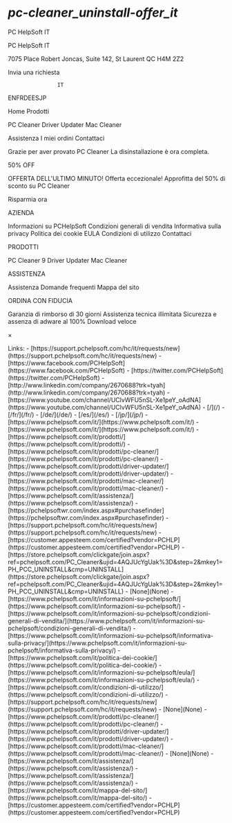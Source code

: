 # _pc-cleaner_uninstall-offer_it_

<p>PC HelpSoft IT</p>
<p>PC HelpSoft IT</p>
<p>7075 Place Robert Joncas, Suite 142, St Laurent QC H4M 2Z2</p>
<p>Invia una richiesta</p>
<pre><code>                IT
</code></pre>
<p>ENFRDEESJP </p>
<p>Home
Prodotti</p>
<p>PC Cleaner
Driver Updater
Mac Cleaner</p>
<p>Assistenza
I miei ordini
Contattaci</p>
<p>Grazie per aver provato PC Cleaner
La disinstallazione è ora completa.</p>
<p>50%
OFF</p>
<p>OFFERTA DELL'ULTIMO MINUTO!
Offerta eccezionale! Approfitta del 50% di sconto su PC Cleaner</p>
<p>Risparmia ora</p>
<p>AZIENDA</p>
<p>Informazioni su PCHelpSoft
Condizioni generali di vendita
Informativa sulla privacy
Politica dei cookie
EULA
Condizioni di utilizzo
Contattaci</p>
<p>PRODOTTI</p>
<p>PC Cleaner 9
Driver Updater
Mac Cleaner</p>
<p>ASSISTENZA</p>
<p>Assistenza
Domande frequenti
Mappa del sito</p>
<p>ORDINA CON FIDUCIA</p>
<p>Garanzia di rimborso di 30 giorni
Assistenza tecnica illimitata
Sicurezza e assenza di adware al 100%
Download veloce</p>
<p>×</p>
Links:
- [https://support.pchelpsoft.com/hc/it/requests/new](https://support.pchelpsoft.com/hc/it/requests/new)
- [https://www.facebook.com/PCHelpSoft](https://www.facebook.com/PCHelpSoft)
- [https://twitter.com/PCHelpSoft](https://twitter.com/PCHelpSoft)
- [http://www.linkedin.com/company/2670688?trk=tyah](http://www.linkedin.com/company/2670688?trk=tyah)
- [https://www.youtube.com/channel/UClvWFU5nSL-Xe1peY_oAdNA](https://www.youtube.com/channel/UClvWFU5nSL-Xe1peY_oAdNA)
- [/](/)
- [/fr/](/fr/)
- [/de/](/de/)
- [/es/](/es/)
- [/jp/](/jp/)
- [https://www.pchelpsoft.com/it/](https://www.pchelpsoft.com/it/)
- [https://www.pchelpsoft.com/it/](https://www.pchelpsoft.com/it/)
- [https://www.pchelpsoft.com/it/prodotti/](https://www.pchelpsoft.com/it/prodotti/)
- [https://www.pchelpsoft.com/it/prodotti/pc-cleaner/](https://www.pchelpsoft.com/it/prodotti/pc-cleaner/)
- [https://www.pchelpsoft.com/it/prodotti/driver-updater/](https://www.pchelpsoft.com/it/prodotti/driver-updater/)
- [https://www.pchelpsoft.com/it/prodotti/mac-cleaner/](https://www.pchelpsoft.com/it/prodotti/mac-cleaner/)
- [https://www.pchelpsoft.com/it/assistenza/](https://www.pchelpsoft.com/it/assistenza/)
- [https://pchelpsoftwr.com/index.aspx#purchasefinder](https://pchelpsoftwr.com/index.aspx#purchasefinder)
- [https://support.pchelpsoft.com/hc/it/requests/new](https://support.pchelpsoft.com/hc/it/requests/new)
- [https://customer.appesteem.com/certified?vendor=PCHLP](https://customer.appesteem.com/certified?vendor=PCHLP)
- [https://store.pchelpsoft.com/clickgate/join.aspx?ref=pchelpsoft.com/PC_Cleaner&ujid=4AQJUcYgUak%3D&step=2&mkey1=PH_PCC_UNINSTALL&cmp=UNINSTALL](https://store.pchelpsoft.com/clickgate/join.aspx?ref=pchelpsoft.com/PC_Cleaner&ujid=4AQJUcYgUak%3D&step=2&mkey1=PH_PCC_UNINSTALL&cmp=UNINSTALL)
- [None](None)
- [https://www.pchelpsoft.com/it/informazioni-su-pchelpsoft/](https://www.pchelpsoft.com/it/informazioni-su-pchelpsoft/)
- [https://www.pchelpsoft.com/it/informazioni-su-pchelpsoft/condizioni-generali-di-vendita/](https://www.pchelpsoft.com/it/informazioni-su-pchelpsoft/condizioni-generali-di-vendita/)
- [https://www.pchelpsoft.com/it/informazioni-su-pchelpsoft/informativa-sulla-privacy/](https://www.pchelpsoft.com/it/informazioni-su-pchelpsoft/informativa-sulla-privacy/)
- [https://www.pchelpsoft.com/it/politica-dei-cookie/](https://www.pchelpsoft.com/it/politica-dei-cookie/)
- [https://www.pchelpsoft.com/it/informazioni-su-pchelpsoft/eula/](https://www.pchelpsoft.com/it/informazioni-su-pchelpsoft/eula/)
- [https://www.pchelpsoft.com/it/condizioni-di-utilizzo/](https://www.pchelpsoft.com/it/condizioni-di-utilizzo/)
- [https://support.pchelpsoft.com/hc/it/requests/new](https://support.pchelpsoft.com/hc/it/requests/new)
- [None](None)
- [https://www.pchelpsoft.com/it/prodotti/pc-cleaner/](https://www.pchelpsoft.com/it/prodotti/pc-cleaner/)
- [https://www.pchelpsoft.com/it/prodotti/driver-updater/](https://www.pchelpsoft.com/it/prodotti/driver-updater/)
- [https://www.pchelpsoft.com/it/prodotti/mac-cleaner/](https://www.pchelpsoft.com/it/prodotti/mac-cleaner/)
- [None](None)
- [https://www.pchelpsoft.com/it/assistenza/](https://www.pchelpsoft.com/it/assistenza/)
- [https://www.pchelpsoft.com/it/assistenza/](https://www.pchelpsoft.com/it/assistenza/)
- [https://www.pchelpsoft.com/it/mappa-del-sito/](https://www.pchelpsoft.com/it/mappa-del-sito/)
- [https://customer.appesteem.com/certified?vendor=PCHLP](https://customer.appesteem.com/certified?vendor=PCHLP)
